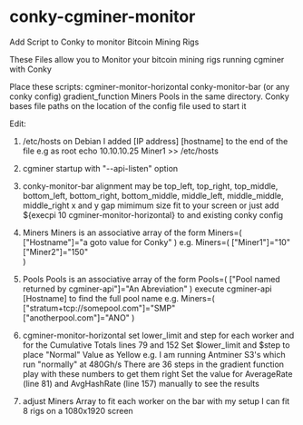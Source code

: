 # conky-cgminer-monitor
Add Script to Conky to monitor Bitcoin Mining Rigs

These Files allow you to Monitor your bitcoin mining rigs running
cgminer with Conky 

Place these scripts:
 cgminer-monitor-horizontal
 conky-monitor-bar  (or any conky config)
 gradient_function
 Miners
 Pools
in the same directory. Conky bases file paths on the location of
the config file used to start it

Edit:

1) /etc/hosts
   on Debian I added [IP address] [hostname] to the end of the file
   e.g as root echo 10.10.10.25 Miner1 >> /etc/hosts

2) cgminer startup with "--api-listen" option

3) conky-monitor-bar
    alignment may be top_left, top_right, top_middle,
     bottom_left, bottom_right, bottom_middle,
     middle_left, middle_middle, middle_right
    x and y gap
    mimimum size fit to your screen
    or just add ${execpi 10 cgminer-monitor-horizontal} to and existing conky config
    
4) Miners
   Miners is an associative array of the form
   Miners=( ["Hostname"]="a goto value for Conky" )
    e.g. 
     Miners=( ["Miner1"]="10" \
              ["Miner2"]="150" \
            )

5) Pools
   Pools is an associative array of the form
   Pools=( ["Pool named returned by cgminer-api"]="An Abreviation" )
   execute cgminer-api [Hostname] to find the full pool name
    e.g. 
     Miners=( ["stratum+tcp://somepool.com"]="SMP" \
              ["anotherpool.com"]="ANO" 
            )

6) cgminer-monitor-horizontal
   set lower_limit and step for each worker and for 
   the Cumulative Totals  lines 79 and 152
   Set $lower_limit and $step to place "Normal" Value as Yellow
   e.g. I am running Antminer S3's which run "normally" at 480Gh/s
        There are 36 steps in the gradient function
        play with these numbers to get them right
        Set the value for AverageRate (line 81) and AvgHashRate
        (line 157) manually to see the results
  
7) adjust Miners Array to fit each worker on the bar 
    with my setup I can fit 8  rigs on a 1080x1920 screen

